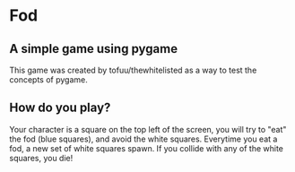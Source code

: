 # Fod

## A simple game using pygame

This game was created by tofuu/thewhitelisted as a way to test the concepts of pygame.

## How do you play?

Your character is a square on the top left of the screen, you will try to "eat" the fod (blue squares), and avoid the white squares. Everytime you eat a fod, a new set of white squares spawn. If you collide with any of the white squares, you die!
